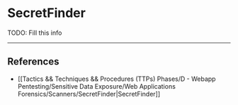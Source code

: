 # SecretFinder

TODO: Fill this info

---
## References

- [[Tactics && Techniques && Procedures (TTPs) Phases/D - Webapp Pentesting/Sensitive Data Exposure/Web Applications Forensics/Scanners/SecretFinder|SecretFinder]]